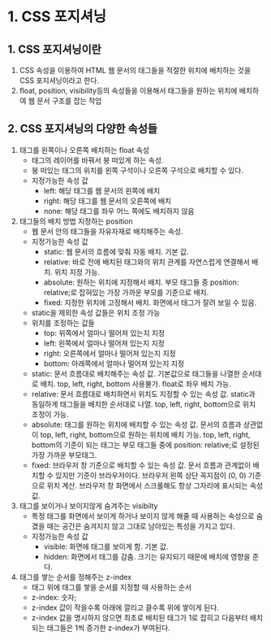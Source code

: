 # 1. CSS 포지셔닝
## 1. CSS 포지셔닝이란
1. CSS 속성을 이용하여 HTML 웹 문서의 태그들을 적절한 위치에 배치하는 것을 CSS 포지셔닝이라고 한다.
2. float, position, visibility등의 속성들을 이용해서 태그들을 원하는 위치에 배치하여 웹 문서 구조를 잡는 작업

## 2. CSS 포지셔닝의 다양한 속성들
1. 태그를 왼쪽이나 오른쪽 배치하는 float 속성
    - 태그의 레이어를 바꿔서 붕 떠있게 하는 속성.
    - 붕 떠있는 태그의 위치를 왼쪽 구석이나 오른쪽 구석으로 배치할 수 있다.
    - 지정가능한 속성 값
        - left: 해당 태그를 웹 문서의 왼쪽에 배치
        - right: 해당 태그를 웹 문서의 오른쪽에 배치
        - none: 해당 태그를 좌우 어느 쪽에도 배치하지 않음
2. 태그들의 배치 방법 지정하는 position
    - 웹 문서 안의 태그들을 자유자재로 배치해주는 속성. 
    - 지정가능한 속성 값
        - static: 웹 문서의 흐름에 맞춰 자동 배치. 기본 값.
        - relative: 바로 전에 배치된 태그와의 위치 관계를 자연스럽게 연결해서 배치. 위치 지정 가능.
        - absolute: 원하는 위치에 지정해서 배치. 부모 태그들 중 position: relative;로 잡혀있는 가장 가까운 부모를 기준으로 배치.
        - fixed: 지정한 위치에 고정해서 배치. 화면에서 태그가 잘려 보일 수 있음.
    - static을 제외한 속성 값들은 위치 조정 가능
    - 위치를 조정하는 값들
        - top: 위쪽에서 얼마나 떨어져 있는지 지정
        - left: 왼쪽에서 얼마나 떨어져 있는지 지정
        - right: 오른쪽에서 얼마나 떨어져 있는지 지정
        - bottom: 아래쪽에서 얼마나 떨어져 있는지 지정
    - static: 문서 흐름대로 배치해주는 속성 값. 기본값으로 태그들을 나열한 순서대로 배치. top, left, right, bottom 사용불가. float로 좌우 배치 가능.
    - relative: 문서 흐름대로 배치하면서 위치도 지정할 수 있는 속성 값. static과 동일하게 태그들을 배치한 순서대로 나열. top, left, right, bottom으로 위치 조정이 가능.
    - absolute: 태그를 원하는 위치에 배치할 수 있는 속성 값. 문서의 흐름과 상관없이 top, left, right, bottom으로 원하는 위치에 배치 가능. top, left, right, bottom의 기준이 되는 태그는 부모 태그들 중에 position: relative;로 설정된 가장 가까운 부모태그.
    - fixed: 브라우저 창 기준으로 배치할 수 있는 속성 값. 문서 흐름과 관계없이 배치할 수 있지만 기준이 브라우저이다. 브라우저 왼쪽 상단 꼭지점이 (0, 0) 기준으로 위치 계산. 브라우저 창 화면에서 스크롤해도 항상 그자리에 표시되는 속성 값.
3. 태그를 보이거나 보이지않게 숨겨주는 visibilty
    - 특정 태그를 화면에서 보이게 하거나 보이지 않게 해줄 때 사용하는 속성으로 숨겼을 때는 공간은 숨겨지지 않고 그대로 남아있는 특성을 가지고 있다.
    - 지정가능한 속성 값
        - visible: 화면에 태그를 보이게 함. 기본 값.
        - hidden: 화면에서 태그를 감춤. 크기는 유지되기 때문에 배치에 영향을 준다.
4. 태그를 쌓는 순서를 정해주는 z-index
    - 태그 위에 태그를 쌓을 순서를 지정할 때 사용하는 순서
    - z-index: 숫자;
    - z-index 값이 작을수록 아래에 깔리고 클수록 위에 쌓이게 된다.
    - z-index 값을 명시하지 않으면 최초로 배치된 태그가 1로 잡히고 다음부터 배치되는 태그들은 1씩 증가한 z-index가 부여된다.